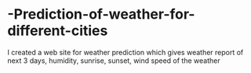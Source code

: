 # -Prediction-of-weather-for-different-cities
I created a web site for weather prediction which gives weather report of next 3 days, humidity, sunrise, sunset, wind speed of the weather
